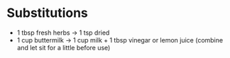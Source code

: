 Substitutions
=============

- 1 tbsp fresh herbs -> 1 tsp dried
- 1 cup buttermilk -> 1 cup milk + 1 tbsp vinegar or lemon juice (combine and let sit for a little before use)

